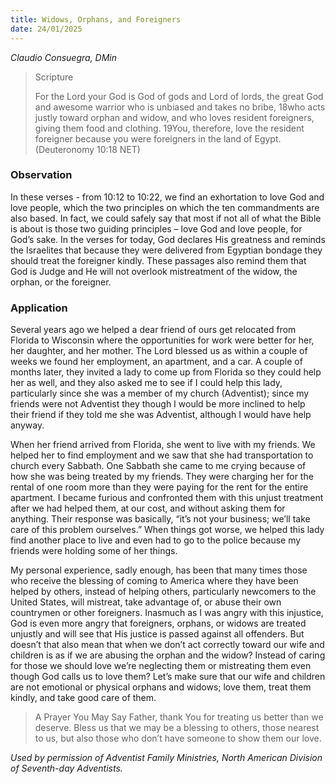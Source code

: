 ```yaml
---
title: Widows, Orphans, and Foreigners
date: 24/01/2025
---
```


_Claudio Consuegra, DMin_

> <p>Scripture</p>
> For the Lord your God is God of gods and Lord of lords, the great God and awesome warrior who is unbiased and takes no bribe, 18who acts justly toward orphan and widow, and who loves resident foreigners, giving them food and clothing. 19You, therefore, love the resident foreigner because you were foreigners in the land of Egypt. (Deuteronomy 10:18 NET)

### Observation

In these verses - from 10:12 to 10:22, we find an exhortation to love God and love people, which the two principles on which the ten commandments are also based. In fact, we could safely say that most if not all of what the Bible is about is those two guiding principles – love God and love people, for God’s sake. In the verses for today, God declares His greatness and reminds the Israelites that because they were delivered from Egyptian bondage they should treat the foreigner kindly. These passages also remind them that God is Judge and He will not overlook mistreatment of the widow, the orphan, or the foreigner.

### Application

Several years ago we helped a dear friend of ours get relocated from Florida to Wisconsin where the opportunities for work were better for her, her daughter, and her mother. The Lord blessed us as within a couple of weeks we found her employment, an apartment, and a car. A couple of months later, they invited a lady to come up from Florida so they could help her as well, and they also asked me to see if I could help this lady, particularly since she was a member of my church (Adventist); since my friends were not Adventist they though I would be more inclined to help their friend if they told me she was Adventist, although I would have help anyway.

When her friend arrived from Florida, she went to live with my friends. We helped her to find employment and we saw that she had transportation to church every Sabbath. One Sabbath she came to me crying because of how she was being treated by my friends. They were charging her for the rental of one room more than they were paying for the rent for the entire apartment. I became furious and confronted them with this unjust treatment after we had helped them, at our cost, and without asking them for anything. Their response was basically, “it’s not your business; we’ll take care of this problem ourselves.” When things got worse, we helped this lady find another place to live and even had to go to the police because my friends were holding some of her things.

My personal experience, sadly enough, has been that many times those who receive the blessing of coming to America where they have been helped by others, instead of helping others, particularly newcomers to the United States, will mistreat, take advantage of, or abuse their own countrymen or other foreigners. Inasmuch as I was angry with this injustice, God is even more angry that foreigners, orphans, or widows are treated unjustly and will see that His justice is passed against all offenders. But doesn’t that also mean that when we don’t act correctly toward our wife and children is as if we are abusing the orphan and the widow? Instead of caring for those we should love we’re neglecting them or mistreating them even though God calls us to love them? Let’s make sure that our wife and children are not emotional or physical orphans and widows; love them, treat them kindly, and take good care of them.

> <callout>A Prayer You May Say</callout>
> Father, thank You for treating us better than we deserve. Bless us that we may be a blessing to others, those nearest to us, but also those who don’t have someone to show them our love.

_Used by permission of Adventist Family Ministries, North American Division of Seventh-day Adventists._